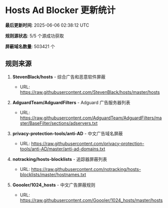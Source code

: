 # Hosts Ad Blocker 更新统计

**最后更新时间**: 2025-06-06 02:38:12 UTC

**规则源状态**: 5/5 个源成功获取

**屏蔽域名数量**: 503421 个

## 规则来源

1. **StevenBlack/hosts** - 综合广告和恶意软件屏蔽
   - URL: https://raw.githubusercontent.com/StevenBlack/hosts/master/hosts

2. **AdguardTeam/AdguardFilters** - Adguard 广告服务器列表
   - URL: https://raw.githubusercontent.com/AdguardTeam/AdguardFilters/master/BaseFilter/sections/adservers.txt

3. **privacy-protection-tools/anti-AD** - 中文广告域名屏蔽
   - URL: https://raw.githubusercontent.com/privacy-protection-tools/anti-AD/master/anti-ad-domains.txt

4. **notracking/hosts-blocklists** - 追踪器屏蔽列表
   - URL: https://raw.githubusercontent.com/notracking/hosts-blocklists/master/hostnames.txt

5. **Goooler/1024_hosts** - 中文广告屏蔽规则
   - URL: https://raw.githubusercontent.com/Goooler/1024_hosts/master/hosts

